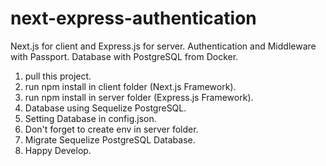 # next-express-authentication
Next.js for client and Express.js for server. Authentication and Middleware with Passport. Database with PostgreSQL from Docker.

1. pull this project.
2. run npm install in client folder (Next.js Framework).
3. run npm install in server folder (Express.js Framework).
4. Database using Sequelize PostgreSQL.
5. Setting Database in config.json.
6. Don't forget to create env in server folder.
7. Migrate Sequelize PostgreSQL Database.
8. Happy Develop.
